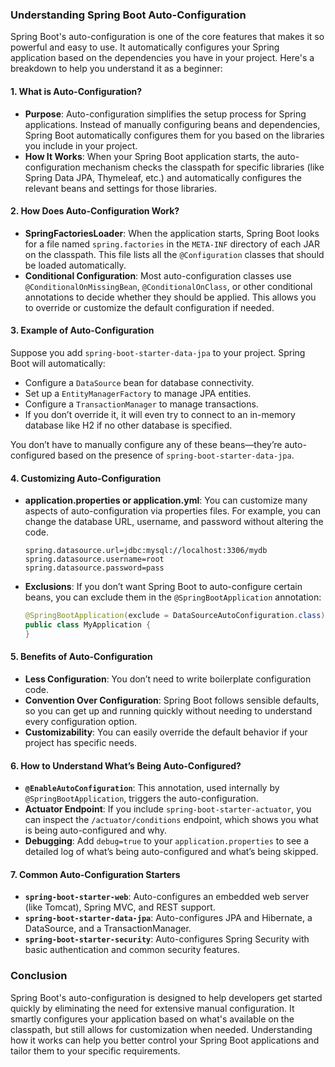 ### Understanding Spring Boot Auto-Configuration

Spring Boot's auto-configuration is one of the core features that makes it so powerful and easy to use. It automatically configures your Spring application based on the dependencies you have in your project. Here's a breakdown to help you understand it as a beginner:

#### 1. **What is Auto-Configuration?**

- **Purpose**: Auto-configuration simplifies the setup process for Spring applications. Instead of manually configuring beans and dependencies, Spring Boot automatically configures them for you based on the libraries you include in your project.
- **How It Works**: When your Spring Boot application starts, the auto-configuration mechanism checks the classpath for specific libraries (like Spring Data JPA, Thymeleaf, etc.) and automatically configures the relevant beans and settings for those libraries.

#### 2. **How Does Auto-Configuration Work?**

- **SpringFactoriesLoader**: When the application starts, Spring Boot looks for a file named `spring.factories` in the `META-INF` directory of each JAR on the classpath. This file lists all the `@Configuration` classes that should be loaded automatically.
- **Conditional Configuration**: Most auto-configuration classes use `@ConditionalOnMissingBean`, `@ConditionalOnClass`, or other conditional annotations to decide whether they should be applied. This allows you to override or customize the default configuration if needed.

#### 3. **Example of Auto-Configuration**

Suppose you add `spring-boot-starter-data-jpa` to your project. Spring Boot will automatically:
- Configure a `DataSource` bean for database connectivity.
- Set up a `EntityManagerFactory` to manage JPA entities.
- Configure a `TransactionManager` to manage transactions.
- If you don’t override it, it will even try to connect to an in-memory database like H2 if no other database is specified.

You don’t have to manually configure any of these beans—they’re auto-configured based on the presence of `spring-boot-starter-data-jpa`.

#### 4. **Customizing Auto-Configuration**

- **application.properties or application.yml**: You can customize many aspects of auto-configuration via properties files. For example, you can change the database URL, username, and password without altering the code.
  
  ```properties
  spring.datasource.url=jdbc:mysql://localhost:3306/mydb
  spring.datasource.username=root
  spring.datasource.password=pass
  ```

- **Exclusions**: If you don’t want Spring Boot to auto-configure certain beans, you can exclude them in the `@SpringBootApplication` annotation:

  ```java
  @SpringBootApplication(exclude = DataSourceAutoConfiguration.class)
  public class MyApplication {
  }
  ```

#### 5. **Benefits of Auto-Configuration**

- **Less Configuration**: You don’t need to write boilerplate configuration code.
- **Convention Over Configuration**: Spring Boot follows sensible defaults, so you can get up and running quickly without needing to understand every configuration option.
- **Customizability**: You can easily override the default behavior if your project has specific needs.

#### 6. **How to Understand What’s Being Auto-Configured?**

- **`@EnableAutoConfiguration`**: This annotation, used internally by `@SpringBootApplication`, triggers the auto-configuration. 
- **Actuator Endpoint**: If you include `spring-boot-starter-actuator`, you can inspect the `/actuator/conditions` endpoint, which shows you what is being auto-configured and why.
- **Debugging**: Add `debug=true` to your `application.properties` to see a detailed log of what’s being auto-configured and what’s being skipped.

#### 7. **Common Auto-Configuration Starters**

- **`spring-boot-starter-web`**: Auto-configures an embedded web server (like Tomcat), Spring MVC, and REST support.
- **`spring-boot-starter-data-jpa`**: Auto-configures JPA and Hibernate, a DataSource, and a TransactionManager.
- **`spring-boot-starter-security`**: Auto-configures Spring Security with basic authentication and common security features.

### Conclusion

Spring Boot's auto-configuration is designed to help developers get started quickly by eliminating the need for extensive manual configuration. It smartly configures your application based on what's available on the classpath, but still allows for customization when needed. Understanding how it works can help you better control your Spring Boot applications and tailor them to your specific requirements.
